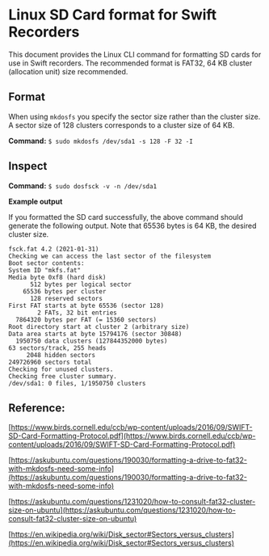 # Linux SD Card format for Swift Recorders

This document provides the Linux CLI command for formatting SD cards for use in Swift recorders. The recommended format is FAT32, 64 KB cluster (allocation unit) size recommended.

## Format

When using `mkdosfs` you specify the sector size rather than the cluster size. A sector size of 128 clusters corresponds to a cluster size of 64 KB.

**Command:**
`$ sudo mkdosfs /dev/sda1 -s 128 -F 32 -I`

## Inspect

**Command:**
`$ sudo dosfsck -v -n /dev/sda1`

**Example output**

If you formatted the SD card successfully, the above command should generate the following output. Note that 65536 bytes is 64 KB, the desired cluster size.

```
fsck.fat 4.2 (2021-01-31)
Checking we can access the last sector of the filesystem
Boot sector contents:
System ID "mkfs.fat"
Media byte 0xf8 (hard disk)
      512 bytes per logical sector
    65536 bytes per cluster
      128 reserved sectors
First FAT starts at byte 65536 (sector 128)
        2 FATs, 32 bit entries
  7864320 bytes per FAT (= 15360 sectors)
Root directory start at cluster 2 (arbitrary size)
Data area starts at byte 15794176 (sector 30848)
  1950750 data clusters (127844352000 bytes)
63 sectors/track, 255 heads
     2048 hidden sectors
249726960 sectors total
Checking for unused clusters.
Checking free cluster summary.
/dev/sda1: 0 files, 1/1950750 clusters
```


## Reference:

[https://www.birds.cornell.edu/ccb/wp-content/uploads/2016/09/SWIFT-SD-Card-Formatting-Protocol.pdf](https://www.birds.cornell.edu/ccb/wp-content/uploads/2016/09/SWIFT-SD-Card-Formatting-Protocol.pdf)

[https://askubuntu.com/questions/190030/formatting-a-drive-to-fat32-with-mkdosfs-need-some-info](https://askubuntu.com/questions/190030/formatting-a-drive-to-fat32-with-mkdosfs-need-some-info)

[https://askubuntu.com/questions/1231020/how-to-consult-fat32-cluster-size-on-ubuntu](https://askubuntu.com/questions/1231020/how-to-consult-fat32-cluster-size-on-ubuntu)

[https://en.wikipedia.org/wiki/Disk_sector#Sectors_versus_clusters](https://en.wikipedia.org/wiki/Disk_sector#Sectors_versus_clusters)

